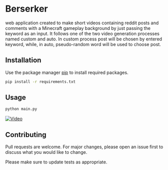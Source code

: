 # Berserker

web application created to make short videos containing reddit posts and comments with a Minecraft gameplay background by just passing the keyword as an input. It follows one of the two video generation processes named custom and auto. In custom process post will be chosen by entered keyword, while, in auto, pseudo-random word will be used to choose post.

## Installation

Use the package manager [pip](https://pip.pypa.io/en/stable/) to install required packages.

```bash
pip install -r requirements.txt
```

## Usage
```bash
python main.py
```

[![Video](https://i9.ytimg.com/vi_webp/CyfgTNH5K6Q/sddefault.webp?v=639971e3&sqp=COzh5ZwG&rs=AOn4CLAjiKZPMLve8pBFr1PguhFwL6uFSw)](https://youtu.be/CyfgTNH5K6Q)

## Contributing
Pull requests are welcome. For major changes, please open an issue first to discuss what you would like to change.

Please make sure to update tests as appropriate.

